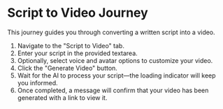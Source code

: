 # Script to Video Journey

This journey guides you through converting a written script into a video.

1. Navigate to the "Script to Video" tab.
2. Enter your script in the provided textarea.
3. Optionally, select voice and avatar options to customize your video.
4. Click the "Generate Video" button.
5. Wait for the AI to process your script—the loading indicator will keep you informed.
6. Once completed, a message will confirm that your video has been generated with a link to view it.
